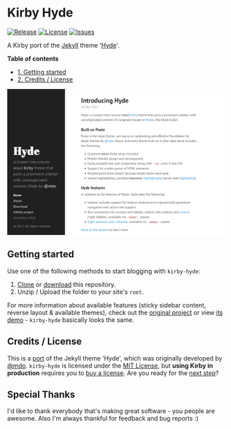 # Kirby Hyde
[![Release](https://img.shields.io/github/release/S1SYPHOS/kirby-hyde.svg)](https://github.com/S1SYPHOS/kirby-hyde/releases) [![License](https://img.shields.io/github/license/S1SYPHOS/kirby-hyde.svg)](https://github.com/S1SYPHOS/kirby-hyde/blob/master/LICENSE) [![Issues](https://img.shields.io/github/issues/S1SYPHOS/kirby-hyde.svg)](https://github.com/S1SYPHOS/kirby-hyde/issues)

A Kirby port of the [Jekyll](https://jekyllrb.com) theme '[Hyde](https://github.com/poole/hyde)'.

**Table of contents**
- [1. Getting started](#getting-started)
- [2. Credits / License](#credits--license)

![screenshot of the kirby-hyde theme](screenshot.png)

## Getting started
Use one of the following methods to start blogging with `kirby-hyde`:

1. [Clone](https://github.com/S1SYPHOS/kirby-hyde.git) or [download](https://github.com/S1SYPHOS/kirby-hyde/archive/master.zip) this repository.
2. Unzip / Upload the folder to your site's `root`.

For more information about available features (sticky sidebar content, reverse layout & available themes), check out the [original project](https://github.com/poole/hyde) or view [its demo](http://hyde.getpoole.com/) - `kirby-hyde` basically looks the same.

## Credits / License
This is a [port](https://en.wikipedia.org/wiki/Porting) of the Jekyll theme 'Hyde', which was originally developed by [@mdo](https://github.com/mdo). `kirby-hyde` is licensed under the [MIT License](LICENSE), but **using Kirby in production** requires you to [buy a license](https://getkirby.com/buy). Are you ready for the [next step](https://getkirby.com/next)?

## Special Thanks
I'd like to thank everybody that's making great software - you people are awesome. Also I'm always thankful for feedback and bug reports :)
